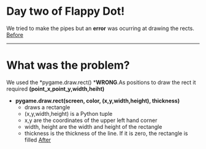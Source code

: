 # Day two of Flappy Dot!
We tried to make the pipes but an **error**  was ocurring at drawing the rects.
[Before](https://i.imgur.com/OKZnuTU.png)

<hr>

# What was the problem?

We used the *pygame.draw.rect() *__WRONG__.As positions to draw the rect it required **(point_x,point_y,width,heiht)**
* **pygame.draw.rect(screen, color, (x,y,width,height), thickness)**
  * draws a rectangle
  * (x,y,width,height) is a Python tuple
  * x,y are the coordinates of the upper left hand corner
  * width, height are the width and height of the rectangle
  * thickness is the thickness of the line. If it is zero, the rectangle is filled
[After](https://i.imgur.com/bqtvRKQ.png)
